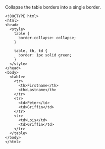 Collapse the table borders into a single border.

    <!DOCTYPE html>
    <html>
    <head>
      <style>
        table {
          border-collapse: collapse;
        }
    
        table, th, td {
          border: 1px solid green;
        }
      </style>
    </head>
    <body>
      <table>
        <tr>
          <th>Firstname</th>
          <th>Lastname</th>
        </tr>
        <tr>
          <td>Peter</td>
          <td>Griffin</td>
        </tr>
        <tr>
          <td>Lois</td>
          <td>Griffin</td>
        </tr>
      </table>
    </body>
    </html>
